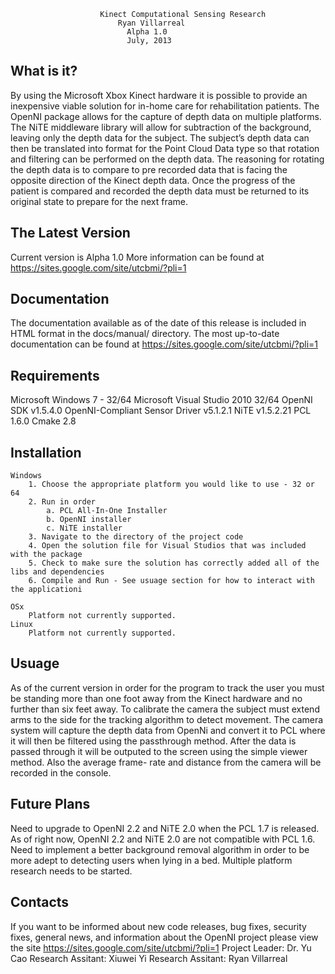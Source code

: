 						Kinect Computational Sensing Research
							Ryan Villarreal
							  Alpha 1.0
							  July, 2013


What is it? 
------------

By using the Microsoft Xbox Kinect hardware it is possible to provide an inexpensive viable solution for 
in-home care for rehabilitation patients.  The OpenNI package allows for the capture of depth data on 
multiple platforms.  The NiTE middleware library will allow for subtraction of the background, leaving 
only the depth data for the subject.  The subject’s depth data can then be translated into format for the
Point Cloud Data type so that rotation and filtering can be performed on the depth data.  The reasoning 
for rotating the depth data is to compare to pre recorded data that is facing the opposite direction of 
the Kinect depth data.  Once the progress of the patient is compared and recorded the depth data must be 
returned to its original state to prepare for the next frame. 



The Latest Version 
-------------------

Current version is Alpha 1.0  More information can be found at https://sites.google.com/site/utcbmi/?pli=1



Documentation
---------------

The documentation available as of the date of this release is included in HTML format in the docs/manual/ 
directory.  The most up-to-date documentation can be found at https://sites.google.com/site/utcbmi/?pli=1


Requirements
-------------

Microsoft Windows 7 - 32/64
Microsoft Visual Studio 2010 32/64
OpenNI SDK v1.5.4.0
OpenNI-Compliant Sensor Driver v5.1.2.1
NiTE v1.5.2.21
PCL 1.6.0
Cmake 2.8



Installation 
-----------------

	Windows
		1. Choose the appropriate platform you would like to use - 32 or 64
		2. Run in order
			a. PCL All-In-One Installer
			b. OpenNI installer
			c. NiTE installer
		3. Navigate to the directory of the project code
		4. Open the solution file for Visual Studios that was included with the package
		5. Check to make sure the solution has correctly added all of the libs and dependencies
		6. Compile and Run - See usuage section for how to interact with the applicationi
		 
	OSx
		Platform not currently supported. 
	Linux
		Platform not currently supported. 


Usuage 
--------

As of the current version in order for the program to track the user you must be standing more than one foot
away from the Kinect hardware and no further than six feet away.  To calibrate the camera the subject must
extend arms to the side for the tracking algorithm to detect movement.  The camera system will capture the depth
data from OpenNi and convert it to PCL where it will then be filtered using the passthrough method.  After the 
data is passed through it will be outputed to the screen using the simple viewer method.  Also the average frame-
rate and distance from the camera will be recorded in the console.  


Future Plans
------------

Need to upgrade to OpenNI 2.2 and NiTE 2.0 when the PCL 1.7 is released.  As of right now, OpenNI 2.2 and NiTE 2.0 
are not compatible with PCL 1.6.  Need to implement a better background removal algorithm in order to be more adept
to detecting users when lying in a bed.  Multiple platform research needs to be started. 


Contacts
--------------

If you want to be informed about new code releases, bug fixes, security fixes, general news, and information 
about the OpenNI project please view the site https://sites.google.com/site/utcbmi/?pli=1
Project Leader: Dr. Yu Cao 
Research Assitant: Xiuwei Yi
Research Assitant: Ryan Villarreal



